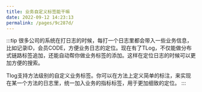 ```yaml
---
title: 业务自定义标签能干嘛
date: 2022-09-12 14:23:13
permalink: /pages/9c287d/
---
```


:::tip
很多公司的系统在打日志的时候，每打一个日志里都会带入一些业务信息，比如记录ID，会员CODE，方便业务日志的定位。现在有了TLog，不仅能做分布式链路标签追加，还能自动帮你做业务标签的添加。这样在定位日志的时候可以更加方便的搜索。

Tlog支持方法级别的自定义业务标签。你可以在方法上定义简单的标注，来实现在某一个方法的日志里，统一加入业务的指标标签，用于更加细致的定位。
:::